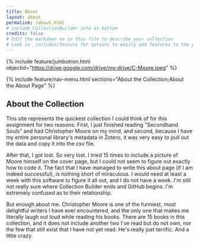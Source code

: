 ```yaml
---
title: About
layout: about
permalink: /about.html
# include CollectionBuilder info at bottom
credits: false
# Edit the markdown on in this file to describe your collection
# Look in _includes/feature for options to easily add features to the page
---
```


{% include feature/jumbotron.html objectid="https://drive.google.com/drive/my-drive/C-Moore.jpeg" %}

{% include feature/nav-menu.html sections="About the Collection;About the About Page" %}

## About the Collection

This site represents the quickest collection I could think of for this assignment for two reasons: First, I just finished reading "Secondhand Souls" and had Christopher Moore on my mind, and second, because I have my entire personal library's metadata in Zotero, it was very easy to pull out the data and copy it into the csv file.

After that, I got lost. So very lost. I tried 15 times to include a picture of Moore himself on the cover page, but I could not seem to figure out exactly how to code it. The fact that I have managed to write this about page (if I am indeed successful), is nothing short of miraculous. I would need at least a week with this software to figure it all out, and I do not have a week. I'm still not really sure where Collection Builder ends and GitHub begins. I'm extremely confused as to their relationship.

But enough about me. Christopher Moore is one of the funniest, most delightful writers I have ever encountered, and the only one that makes me literally laugh out loud while reading his books. There are 15 books in this collection, and it does not include another two I've read but do not own, nor the few that still exist that I have not yet read. He's really just terrific. And a little crazy.
